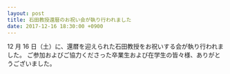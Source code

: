 ```yaml
---
layout: post
title: 石田教授還暦のお祝い会が執り行われました
date: 2017-12-16 18:30:00 +0900
---
```


12 月 16 日（土）に、還暦を迎えられた石田教授をお祝いする会が執り行われました。
ご参加およびご協力くださった卒業生および在学生の皆々様、ありがとうございました。
